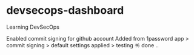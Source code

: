 # devsecops-dashboard
Learning DevSecOps 

Enabled commit signing for github account
    Added from 1password app > commit signing > default settings applied > testing 🪅 done ..